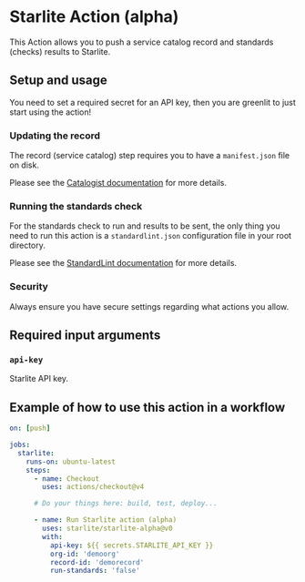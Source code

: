 # Starlite Action (alpha)

This Action allows you to push a service catalog record and standards (checks) results to Starlite.

## Setup and usage

You need to set a required secret for an API key, then you are greenlit to just start using the action!

### Updating the record

The record (service catalog) step requires you to have a `manifest.json` file on disk.

Please see the [Catalogist documentation](https://github.com/mikaelvesavuori/catalogist#manifest) for more details.

### Running the standards check

For the standards check to run and results to be sent, the only thing you need to run this action is a `standardlint.json` configuration file in your root directory.

Please see the [StandardLint documentation](https://github.com/mikaelvesavuori/standardlint#configuration) for more details.

### Security

Always ensure you have secure settings regarding what actions you allow.

## Required input arguments

### `api-key`

Starlite API key.

## Example of how to use this action in a workflow

```yml
on: [push]

jobs:
  starlite:
    runs-on: ubuntu-latest
    steps:
      - name: Checkout
        uses: actions/checkout@v4

      # Do your things here: build, test, deploy...

      - name: Run Starlite action (alpha)
        uses: starlite/starlite-alpha@v0
        with:
          api-key: ${{ secrets.STARLITE_API_KEY }}
          org-id: 'demoorg'
          record-id: 'demorecord'
          run-standards: 'false'
```
